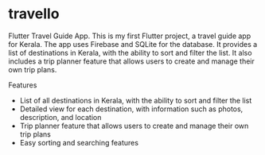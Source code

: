 # travello

 Flutter Travel Guide App.
    This is my first Flutter project, a travel guide app for Kerala. The app uses Firebase and SQLite for the database. It provides a list of destinations in Kerala,  with the ability to sort and filter the list. It also includes a trip planner feature that allows users to create and manage their own trip plans.

 Features
   * List of all destinations in Kerala, with the ability to sort and filter the list
   * Detailed view for each destination, with information such as photos, description, and location
   * Trip planner feature that allows users to create and manage their own trip plans
   * Easy sorting and searching features
